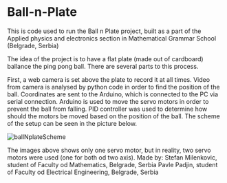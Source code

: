 # Ball-n-Plate
This is code used to run the Ball n Plate project, built as a part of the Applied physics and electronics section in Mathematical Grammar School (Belgrade, Serbia)

The idea of the project is to have a flat plate (made out of cardboard) ballance the ping pong ball. There are several parts to this process.

First, a web camera is set above the plate to record it at all times. Video from camera is analysed by python code in order to find the position of the ball. Coordinates are sent to the Arduino, which is connected to the PC via serial connection. Arduino is used to move the servo motors in order to prevent the ball from falling. PID controller was used to determine how should the motors be moved based on the position of the ball. The scheme of the setup can be seen in the picture below.

![ballNplateScheme](https://user-images.githubusercontent.com/43354887/108540273-470a5680-72e1-11eb-90b6-7cf6faab0e16.png)


The images above shows only one servo motor, but in reality, two servo motors were used (one for both od two axis).
Made by:
Stefan Milenkovic, student of Faculty od Mathematics, Belgrade, Serbia
Pavle Padjin, student of Faculty od Electrical Engineering, Belgrade, Serbia
